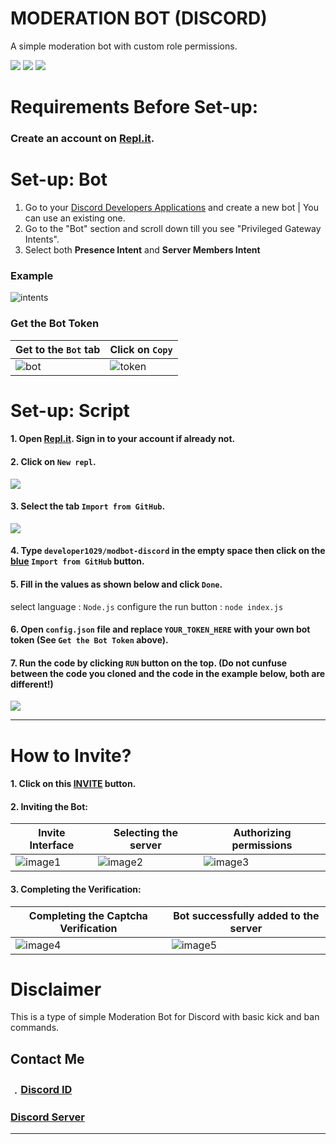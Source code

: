 # MODERATION BOT (DISCORD)
A simple moderation bot with custom role permissions.

![](https://img.shields.io/github/watchers/developer1029/dragon?style=social) ![](https://img.shields.io/github/stars/developer1029/dragon?style=social) ![](https://img.shields.io/github/forks/developer1029/dragon?style=social)

# Requirements Before Set-up:

### Create an account on [Repl.it](https://replit.com/signup?from=landing).

# Set-up: Bot

1. Go to your [Discord Developers Applications](https://discord.com/developers/applications) and create a new bot | You can use an existing one.
2. Go to the "Bot" section and scroll down till you see "Privileged Gateway Intents".
3. Select both **Presence Intent** and **Server Members Intent**

### Example

![intents](https://media.discordapp.net/attachments/782211920416735252/789810856460419092/unknown.png?width=1409&height=400)

### Get the Bot Token
| Get to the `Bot` tab | Click on `Copy` |
| ------------- | ------------- |
| ![bot](https://cdn.discordapp.com/attachments/596910841782206464/844893836903841812/Screenshot_11.png) | ![token](https://cdn.discordapp.com/attachments/596910841782206464/844893840145645568/Screenshot_10.png) |

# Set-up: Script

#### 1. Open [Repl.it](https://replit.com). Sign in to your account if already not.

#### 2. Click on `New repl`.
![](https://cdn.discordapp.com/attachments/596910841782206464/844908933298126858/1.png)

#### 3. Select the tab `Import from GitHub`.
![](https://cdn.discordapp.com/attachments/596910841782206464/844908934397034536/2.png)

#### 4. Type `developer1029/modbot-discord` in the empty space then click on the [blue](#) `Import from GitHub` button.

#### 5. Fill in the values as shown below and click `Done`.

select language : `Node.js`
configure the run button : `node index.js`

#### 6. Open `config.json` file and replace `YOUR_TOKEN_HERE` with your own bot token (See `Get the Bot Token` above).

#### 7. Run the code by clicking `RUN` button on the top. (Do not cunfuse between the code you cloned and the code in the example below, both are different!)
![](https://cdn.discordapp.com/attachments/596910841782206464/844912325052071936/7_4.png)

-------------

# How to Invite?

#### 1. Click on this [INVITE](https://discord.com/api/oauth2/authorize?client_id=844239139229401159&permissions=8&scope=bot) button.

#### 2. Inviting the Bot:
| Invite Interface | Selecting the server | Authorizing permissions |
| ------------- | ------------- | ------------- |
| ![image1](https://media.discordapp.net/attachments/699467108836311112/844878119391199242/Screenshot_3.png) | ![image2](https://media.discordapp.net/attachments/699467108836311112/844878125800488980/Screenshot_4.png) | ![image3](https://media.discordapp.net/attachments/699467108836311112/844878126487568395/Screenshot_6.png?width=283&height=426) |

#### 3. Completing the Verification:
| Completing the Captcha Verification | Bot successfully added to the server |
| ------------- | ------------- |
| ![image4](https://media.discordapp.net/attachments/699467108836311112/844878129298014208/Screenshot_7.png) | ![image5](https://media.discordapp.net/attachments/699467108836311112/844878132413595668/Screenshot_8.png) |

# Disclaimer

This is a type of simple Moderation Bot for Discord with basic kick and ban commands.

## Contact Me

### ﹒[Discord ID](https://discord.com/users/527489750815342625)
### [Discord Server](https://discord.gg/4pSvm3g)
-------------------
